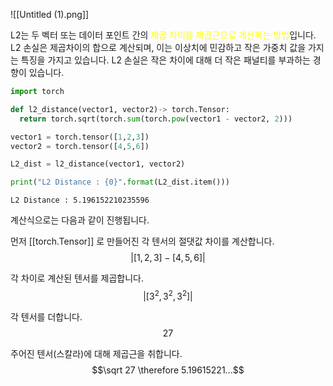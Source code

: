 ![[Untitled (1).png]]

L2는 두 벡터 또는 데이터 포인트 간의 <font color="#ffff00">제곱 차이를 제곱근으로 계산하는 방법</font>입니다. L2 손실은 제곱차이의 합으로 계산되며, 이는 이상치에 민감하고 작은 가중치 값을 가지는 특징을 가지고 있습니다. L2 손실은 작은 차이에 대해 더 작은 패널티를 부과하는 경향이 있습니다.

```python
import torch

def l2_distance(vector1, vector2)-> torch.Tensor:
  return torch.sqrt(torch.sum(torch.pow(vector1 - vector2, 2)))

vector1 = torch.tensor([1,2,3])
vector2 = torch.tensor([4,5,6])

L2_dist = l2_distance(vector1, vector2)

print("L2 Distance : {0}".format(L2_dist.item()))
```

```
L2 Distance : 5.196152210235596
```

계산식으로는 다음과 같이 진행됩니다.

먼저 [[torch.Tensor]] 로 만들어진 각 텐서의 절댓값 차이를 계산합니다.
$$\left\vert [1,2,3] - [4,5,6] \right\vert$$

각 차이로 계산된 텐서를 제곱합니다.
$$\left\vert [3^2, 3^2, 3^2] \right\vert$$

각 텐서를 더합니다.
$$27$$

주어진 텐서(스칼라)에 대해 제곱근을 취합니다.
$$\sqrt 27 \therefore 5.19615221...$$

